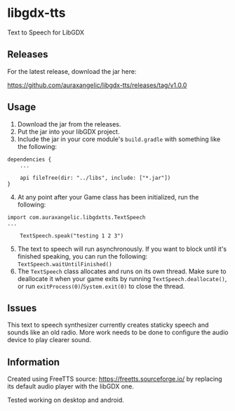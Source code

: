 # libgdx-tts
Text to Speech for LibGDX

## Releases

For the latest release, download the jar here:

https://github.com/auraxangelic/libgdx-tts/releases/tag/v1.0.0

## Usage

1. Download the jar from the releases.
2. Put the jar into your libGDX project.
3. Include the jar in your core module's `build.gradle` with something like the following: 
```
dependencies {
    ...
    
    api fileTree(dir: "../libs", include: ["*.jar"])
}
```
4. At any point after your Game class has been initialized, run the following:
```
import com.auraxangelic.libgdxtts.TextSpeech
...

    TextSpeech.speak("testing 1 2 3")
```
5. The text to speech will run asynchronously. If you want to block until it's finished speaking, you can run the following: `TextSpeech.waitUntilFinished()`
6. The `TextSpeech` class allocates and runs on its own thread. Make sure to deallocate it when your game exits by running `TextSpeech.deallocate()`, or run `exitProcess(0)`/`System.exit(0)` to close the thread.

## Issues
This text to speech synthesizer currently creates staticky speech and sounds like an old radio. More work needs to be done to configure the audio device to play clearer sound.

## Information
Created using FreeTTS source: https://freetts.sourceforge.io/ by replacing its default audio player with the libGDX one.

Tested working on desktop and android.
